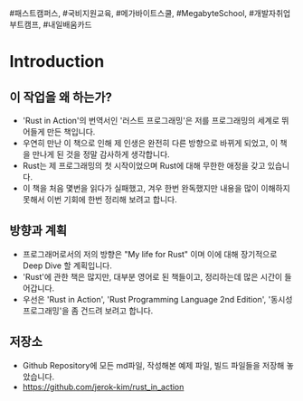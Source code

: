 #패스트캠퍼스, #국비지원교육, #메가바이트스쿨, #MegabyteSchool, #개발자취업부트캠프, #내일배움카드

# Introduction

## 이 작업을 왜 하는가?

- 'Rust in Action'의 번역서인 '러스트 프로그래밍'은 저를 프로그래밍의 세계로 뛰어들게 만든 책입니다.
- 우연히 만난 이 책으로 인해 제 인생은 완전히 다른 방향으로 바뀌게 되었고, 이 책을 만나게 된 것을 정말 감사하게 생각합니다.
- Rust는 제 프로그래밍의 첫 시작이었으며 Rust에 대해 무한한 애정을 갖고 있습니다.
- 이 책을 처음 몇번을 읽다가 실패했고, 겨우 한번 완독했지만 내용을 많이 이해하지 못해서 이번 기회에 한번 정리해 보려고 합니다.

## 방향과 계획

- 프로그래머로서의 저의 방향은 "My life for Rust" 이며 이에 대해 장기적으로 Deep Dive 할 계획입니다.
- 'Rust'에 관한 책은 많지만, 대부분 영어로 된 책들이고, 정리하는데 많은 시간이 들어갑니다.
- 우선은 'Rust in Action', 'Rust Programming Language 2nd Edition', '동시성 프로그래밍'을 좀 건드려 보려고 합니다.

## 저장소

- Github Repository에 모든 md파일, 작성해본 예제 파일, 빌드 파일들을 저장해 놓았습니다.
- https://github.com/jerok-kim/rust_in_action